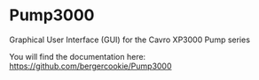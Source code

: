 Pump3000
========

Graphical User Interface (GUI) for the Cavro XP3000 Pump series

You will find the documentation here: https://github.com/bergercookie/Pump3000
